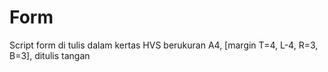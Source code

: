 # Form
Script form di tulis dalam kertas HVS berukuran A4, [margin T=4, L-4, R=3, B=3], ditulis tangan
